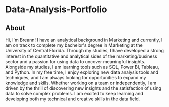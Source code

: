 # Data-Analysis-Portfolio
## About

Hi, I'm Breann! I have an analytical background in Marketing and currently, I am on track to complete my bachelor's degree in Marketing at the University of Central Florida. Through my studies, I have developed a strong interest in the quantitative and analytical sides of the marketing/business sector and a passion for using data to uncover meaningful insights. Alongside my studies, I am learning tools such as SQL, Power BI, Tableau, and Python. In my free time, I enjoy exploring new data analysis tools and techniques, and I am always looking for opportunities to expand my knowledge and skills. Whether working on a team or independently, I am driven by the thrill of discovering new insights and the satisfaction of using data to solve complex problems. I am excited to keep learning and developing both my technical and creative skills in the data field. 
